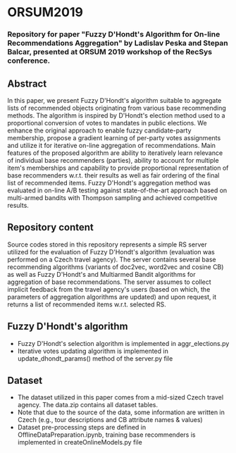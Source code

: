 # ORSUM2019
### Repository for paper "Fuzzy D'Hondt's Algorithm for On-line Recommendations Aggregation" by Ladislav Peska and Stepan Balcar, presented at ORSUM 2019 workshop of the RecSys conference.

## Abstract
In this paper, we present Fuzzy D'Hondt's algorithm suitable to aggregate lists of recommended objects originating from various base recommending methods. The algorithm is inspired by D'Hondt's election method used to a proportional conversion of votes to mandates in public elections. We enhance the original approach to enable fuzzy candidate-party membership, propose a gradient learning of per-party votes assignments and utilize it for iterative on-line aggregation of recommendations. Main features of the proposed algorithm are ability to iteratively learn relevance of individual base recommenders (parties), ability to account for multiple item's memberships and capability to provide proportional representation of base recommenders w.r.t. their results as well as fair ordering of the final list of recommended items. Fuzzy D'Hondt's aggregation method was evaluated in on-line A/B testing against state-of-the-art approach based on multi-armed bandits with Thompson sampling and achieved competitive results. 

## Repository content
Source codes stored in this repository represents a simple RS server utilized for the evaluation of Fuzzy D'Hondt's algorithm (evaluation was performed on a Czech travel agency). The server contains several base recommending algorithms (variants of doc2vec, word2vec and cosine CB) as well as Fuzzy D'Hondt's and Multiarmed Bandit algorithms for aggregation of base recommendations. The server assumes to collect implicit feedback from the travel agency's users (based on which, the parameters of aggregation algorithms are updated) and upon request, it returns a list of recommended items w.r.t. selected RS.

## Fuzzy D'Hondt's algorithm
- Fuzzy D'Hondt's selection algorithm is implemented in aggr_elections.py 
- Iterative votes updating algorithm is implemented in update_dhondt_params() method of the server.py file

## Dataset
- The dataset utilized in this paper comes from a mid-sized Czech travel agency. The data.zip contains all dataset tables. 
- Note that due to the source of the data, some information are written in Czech (e.g., tour descriptions and CB attribute names & values)
- Dataset pre-processing steps are defined in OfflineDataPreparation.ipynb, training base recommenders is implemented in createOnlineModels.py file


